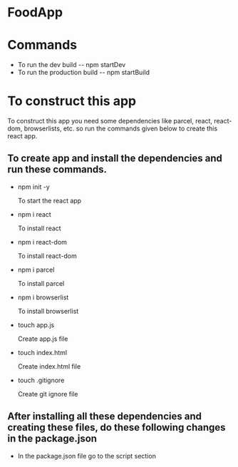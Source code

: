 # FoodApp
<div>
    <h1> Commands </h1>
    <ul>
        <li>To run the dev build -- npm startDev </li>
        <li>To run the production build -- npm startBuild</li>
    </ul>
</div>

<div>
    <h1>To construct this app </h1>
    <p>To construct this app you need some dependencies like parcel, react, react-dom, browserlists, etc. so run the commands given below to create this react app.</p>
    <h2>To create app and install the dependencies and run these commands.</h2>
    <ul>
        <li>npm init -y <p>To start the react app</p></li>
        <li>npm i react <p>To install react</p></li>
        <li>npm i react-dom <p>To install react-dom</p></li>
        <li>npm i parcel <p>To install parcel</p></li>
        <li>npm i browserlist <p>To install browserlist</p></li>
        <li>touch app.js <p>Create app.js file</p></li>
        <li>touch index.html <p>Create index.html file</p></li>
        <li>touch .gitignore <p>Create git ignore file</p></li>
    </ul>
    <h2>After installing all these dependencies and creating these files, do these following changes in the package.json </h2>
    <ul>
        <li>In the package.json file go to the script section </li>
    </ul>

</div>

